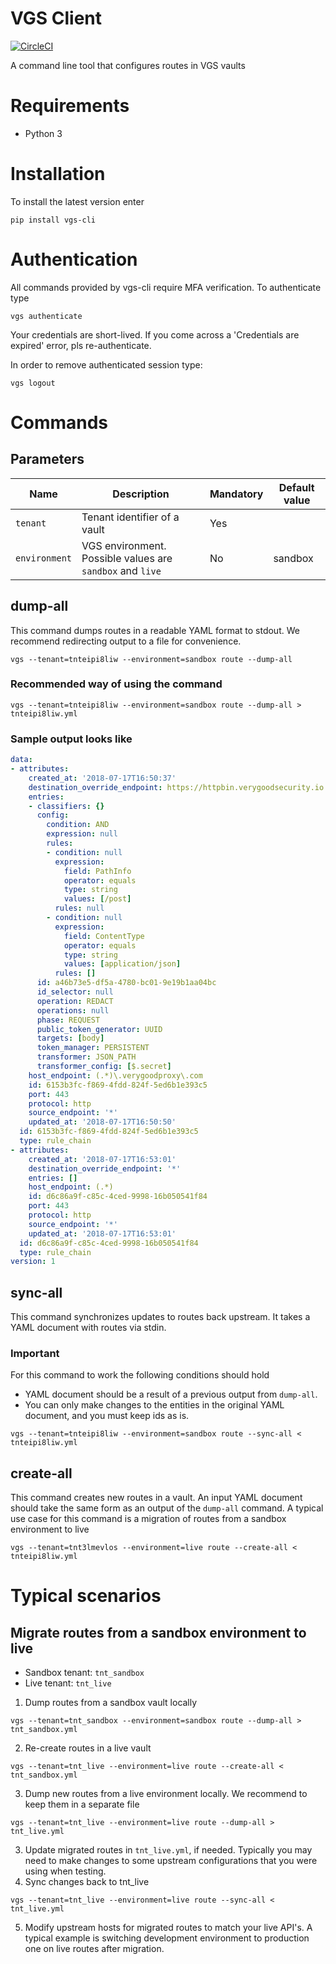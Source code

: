 # VGS Client
[![CircleCI](https://circleci.com/gh/verygoodsecurity/vgs-cli/tree/master.svg?style=svg&circle-token=dff66120c964e4fbf51dcf059b03746910d0449d)](https://circleci.com/gh/verygoodsecurity/vgs-cli/tree/master)

A command line tool that configures routes in VGS vaults
# Requirements
- Python 3
# Installation
To install the latest version enter
```
pip install vgs-cli
```

# Authentication
All commands provided by vgs-cli require MFA verification. 
To authenticate type
```
vgs authenticate
```
Your credentials are short-lived. If you come across a 'Credentials are expired' error, pls re-authenticate.

In order to remove authenticated session type:
```
vgs logout
```

# Commands
## Parameters
| Name                                    | Description                                                                   | Mandatory                                | Default value                        |
| --------------------------------------- | ----------------------------------------------------------------------------- | -------------------------------------- | -------------------------------------- |
| `tenant`                                | Tenant identifier of a vault                                                  | Yes                                    |                                        |
| `environment`                           | VGS environment. Possible values are `sandbox` and `live`                     | No                                     | sandbox                                |
## dump-all
This command dumps routes in a readable YAML format to stdout. We recommend redirecting output to a file for convenience.
```
vgs --tenant=tnteipi8liw --environment=sandbox route --dump-all
```
### Recommended way of using the command
```
vgs --tenant=tnteipi8liw --environment=sandbox route --dump-all > tnteipi8liw.yml
```
### Sample output looks like
```yaml
data:
- attributes:
    created_at: '2018-07-17T16:50:37'
    destination_override_endpoint: https://httpbin.verygoodsecurity.io
    entries:
    - classifiers: {}
      config:
        condition: AND
        expression: null
        rules:
        - condition: null
          expression:
            field: PathInfo
            operator: equals
            type: string
            values: [/post]
          rules: null
        - condition: null
          expression:
            field: ContentType
            operator: equals
            type: string
            values: [application/json]
          rules: []
      id: a46b73e5-df5a-4780-bc01-9e19b1aa04bc
      id_selector: null
      operation: REDACT
      operations: null
      phase: REQUEST
      public_token_generator: UUID
      targets: [body]
      token_manager: PERSISTENT
      transformer: JSON_PATH
      transformer_config: [$.secret]
    host_endpoint: (.*)\.verygoodproxy\.com
    id: 6153b3fc-f869-4fdd-824f-5ed6b1e393c5
    port: 443
    protocol: http
    source_endpoint: '*'
    updated_at: '2018-07-17T16:50:50'
  id: 6153b3fc-f869-4fdd-824f-5ed6b1e393c5
  type: rule_chain
- attributes:
    created_at: '2018-07-17T16:53:01'
    destination_override_endpoint: '*'
    entries: []
    host_endpoint: (.*)
    id: d6c86a9f-c85c-4ced-9998-16b050541f84
    port: 443
    protocol: http
    source_endpoint: '*'
    updated_at: '2018-07-17T16:53:01'
  id: d6c86a9f-c85c-4ced-9998-16b050541f84
  type: rule_chain
version: 1
```
## sync-all
This command synchronizes updates to routes back upstream. It takes a YAML document with routes via stdin.
### Important
For this command to work the following conditions should hold
- YAML document should be a result of a previous output from `dump-all`.
- You can only make changes to the entities in the original YAML document, and you must keep ids as is.
```
vgs --tenant=tnteipi8liw --environment=sandbox route --sync-all < tnteipi8liw.yml
```
## create-all
This command creates new routes in a vault. An input YAML document should take the same form as an output of the `dump-all` command.
A typical use case for this command is a migration of routes from a sandbox environment to live
```
vgs --tenant=tnt3lmevlos --environment=live route --create-all < tnteipi8liw.yml
```
# Typical scenarios
## Migrate routes from a sandbox environment to live
- Sandbox tenant: `tnt_sandbox`
- Live tenant: `tnt_live`
1. Dump routes from a sandbox vault locally
```
vgs --tenant=tnt_sandbox --environment=sandbox route --dump-all > tnt_sandbox.yml
```
2. Re-create routes in a live vault
```
vgs --tenant=tnt_live --environment=live route --create-all < tnt_sandbox.yml
```
3. Dump new routes from a live environment locally. We recommend to keep them in a separate file
```
vgs --tenant=tnt_live --environment=live route --dump-all > tnt_live.yml
```
3. Update migrated routes in `tnt_live.yml`, if needed. Typically you may need to make changes to some upstream configurations that you were using when testing.
4. Sync changes back to tnt_live
```
vgs --tenant=tnt_live --environment=live route --sync-all < tnt_live.yml
```
5. Modify upstream hosts for migrated routes to match your live API's. A typical example is switching development environment to production one on live routes after migration.